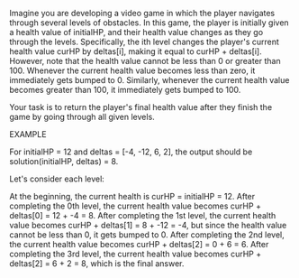 Imagine you are developing a video game in which the player navigates through several levels of obstacles. In this game, the player is initially given a health value of initialHP, and their health value changes as they go through the levels. Specifically, the ith level changes the player's current health value curHP by deltas[i], making it equal to curHP + deltas[i]. However, note that the health value cannot be less than 0 or greater than 100. Whenever the current health value becomes less than zero, it immediately gets bumped to 0. Similarly, whenever the current health value becomes greater than 100, it immediately gets bumped to 100.

Your task is to return the player's final health value after they finish the game by going through all given levels.

EXAMPLE

For initialHP = 12 and deltas = [-4, -12, 6, 2], the output should be solution(initialHP, deltas) = 8.

Let's consider each level:

At the beginning, the current health is curHP = initialHP = 12.
After completing the 0th level, the current health value becomes curHP + deltas[0] = 12 + -4 = 8.
After completing the 1st level, the current health value becomes curHP + deltas[1] = 8 + -12 = -4, but since the health value cannot be less than 0, it gets bumped to 0.
After completing the 2nd level, the current health value becomes curHP + deltas[2] = 0 + 6 = 6.
After completing the 3rd level, the current health value becomes curHP + deltas[2] = 6 + 2 = 8, which is the final answer.
